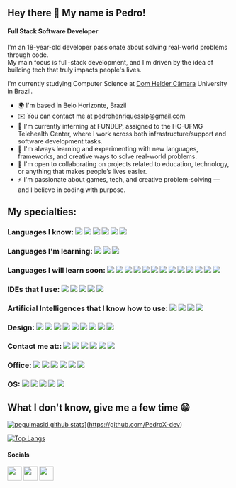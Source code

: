 ## Hey there 👋 My name is Pedro!

#### Full Stack Software Developer

I'm an 18-year-old developer passionate about solving real-world problems through code.  
My main focus is full-stack development, and I'm driven by the idea of building tech that truly impacts people's lives.

I'm currently studying Computer Science at [Dom Helder Câmara](https://domhelder.edu.br/) University in Brazil.

* 🌍  I'm based in Belo Horizonte, Brazil
* ✉️  You can contact me at [pedrohenriquesslp@gmail.com](mailto:pedrohenriquesslp@gmail.com)
* 🚀  I'm currently interning at FUNDEP, assigned to the HC-UFMG Telehealth Center, where I work across both infrastructure/support and software development tasks.
* 🧠  I'm always learning and experimenting with new languages, frameworks, and creative ways to solve real-world problems.  
* 🤝  I'm open to collaborating on projects related to education, technology, or anything that makes people’s lives easier.  
* ⚡  I'm passionate about games, tech, and creative problem-solving — and I believe in coding with purpose.


## My specialties:

### Languages I know: <img src="https://img.shields.io/badge/Java-323330?style=for-the-badge&logo=coffeescript&logoColor=F7DF1E"/> <img src="https://img.shields.io/badge/C%2B%2B-00599C?style=for-the-badge&logo=c%2B%2B&logoColor=white"/> <img src="https://img.shields.io/badge/Python-FFD43B?style=for-the-badge&logo=python&logoColor=blue"/> <img src="https://img.shields.io/badge/Numpy-777BB4?style=for-the-badge&logo=numpy&logoColor=white"/> <img src="https://img.shields.io/badge/Pandas-2C2D72?style=for-the-badge&logo=pandas&logoColor=white"/> <img src="https://img.shields.io/badge/Go-00ADD8?style=for-the-badge&logo=go&logoColor=white"/>

### Languages I'm learning: <img src="https://img.shields.io/badge/PHP-777BB4?style=for-the-badge&logo=php&logoColor=white"/> <img src="https://img.shields.io/badge/HTML5-E34F26?style=for-the-badge&logo=html5&logoColor=white"/> <img src="https://img.shields.io/badge/sql-777BB4?style=for-the-badge&logo=sql&logoColor=white"/>

### Languages I will learn soon: <img src="https://img.shields.io/badge/-00599C?style=for-the-badge&logo=c&logoColor=white"/> <img src="https://img.shields.io/badge/C%23-239120?style=for-the-badge&logo=csharp&logoColor=white"/> <img src="https://img.shields.io/badge/CSS3-1572B6?style=for-the-badge&logo=css3&logoColor=white"/> <img src="https://img.shields.io/badge/%3C/%3E%20htmx-3D72D7?style=for-the-badge&logo=mysl&logoColor=white"/> <img src="https://img.shields.io/badge/JavaScript-323330?style=for-the-badge&logo=javascript&logoColor=F7DF1E"/> <img src="https://img.shields.io/badge/Kotlin-B125EA?style=for-the-badge&logo=kotlin&logoColor=white"/> <img src="https://img.shields.io/badge/Lua-2C2D72?style=for-the-badge&logo=lua&logoColor=white"/> <img src="https://img.shields.io/badge/Perl-39457E?style=for-the-badge&logo=perl&logoColor=white"/> <img src="https://img.shields.io/badge/Ruby-CC342D?style=for-the-badge&logo=ruby&logoColor=white"/> <img src="https://img.shields.io/badge/Solidity-e6e6e6?style=for-the-badge&logo=solidity&logoColor=black"/> <img src="https://img.shields.io/badge/TypeScript-007ACC?style=for-the-badge&logo=typescript&logoColor=white"/> <img src="https://img.shields.io/badge/SQLite-007ACC?style=for-the-badge&logo=sqlite&logoColor=white"/> <img src="https://img.shields.io/badge/NoSQL-000000?style=for-the-badge&logo=&logoColor=white"/>

### IDEs that I use: <img src="https://img.shields.io/badge/IntelliJ_IDEA-000000.svg?style=for-the-badge&logo=intellij-idea&logoColor=white"/> <img src="https://img.shields.io/badge/PyCharm-000000.svg?&style=for-the-badge&logo=PyCharm&logoColor=white"/> <img src="https://img.shields.io/badge/Arduino_IDE-00979D?style=for-the-badge&logo=arduino&logoColor=white"/> <img src="https://img.shields.io/badge/VSCode-0078D4?style=for-the-badge&logo=visual%20studio%20code&logoColor=white"/> <img src="https://img.shields.io/badge/sublime_text-%23575757.svg?&style=for-the-badge&logo=sublime-text&logoColor=important"/>

### Artificial Intelligences that I know how to use: <img src="https://img.shields.io/badge/ChatGPT-74aa9c?style=for-the-badge&logo=openai&logoColor=white"/> <img src="https://img.shields.io/badge/Claude-D97757?style=for-the-badge&logo=claude&logoColor=white"/> <img src="https://img.shields.io/badge/Perplexity-1FB8CD?style=for-the-badge&logo=perplexity&logoColor=white"/> <img src="https://img.shields.io/badge/V0.dev-000000?style=for-the-badge&logo=v0&logoColor=white"/>

### Design:  <img src="https://img.shields.io/badge/Canva-%2300C4CC.svg?&style=for-the-badge&logo=Canva&logoColor=white"/> <img src="https://img.shields.io/badge/Adobe%20after%20affects-CF96FD?style=for-the-badge&logo=Adobe%20after%20effects&logoColor=393665"/> <img src="https://img.shields.io/badge/Adobe%20Creative%20Cloud-DA1F26?style=for-the-badge&logo=Adobe%20Creative%20Cloud&logoColor=white"/> <img src="https://img.shields.io/badge/Adobe%20Illustrator-FF9A00?style=for-the-badge&logo=adobe%20illustrator&logoColor=white"/> <img src="https://img.shields.io/badge/Adobe%20InDesign-FF3366?style=for-the-badge&logo=Adobe%20InDesign&logoColor=white"/> <img src="https://img.shields.io/badge/Adobe%20Lightroom-31A8FF?style=for-the-badge&logo=Adobe%20Lightroom&logoColor=white"/> <img src="https://img.shields.io/badge/Adobe%20Photoshop-31A8FF?style=for-the-badge&logo=Adobe%20Photoshop&logoColor=black"/> <img src="https://img.shields.io/badge/Adobe%20Premiere%20Pro-9999FF?style=for-the-badge&logo=Adobe%20Premiere%20Pro&logoColor=white"/> <img src="https://img.shields.io/badge/blender-%23F5792A.svg?style=for-the-badge&logo=blender&logoColor=white"/>

### Contact me at:: <img src="https://img.shields.io/badge/Microsoft_Teams-6264A7?style=for-the-badge&logo=microsoft-teams&logoColor=white"/> <img src="https://img.shields.io/badge/Google%20Meet-00897B?style=for-the-badge&logo=google-meet&logoColor=white"/> <img src="https://img.shields.io/badge/Discord-5865F2?style=for-the-badge&logo=discord&logoColor=white"/> <img src="https://img.shields.io/badge/TeamSpeak-2580C3?style=for-the-badge&logo=teamspeak&logoColor=white"/> <img src="https://img.shields.io/badge/Zoom-2D8CFF?style=for-the-badge&logo=zoom&logoColor=white"/> <img src="https://img.shields.io/badge/WhatsApp-25D366?style=for-the-badge&logo=whatsapp&logoColor=white"/>

### Office: <img src="https://img.shields.io/badge/Google%20Docs-4285F4?style=for-the-badge&logo=google-docs&logoColor=white"/> <img src="https://img.shields.io/badge/Google%20Sheets-34A853?style=for-the-badge&logo=google-sheets&logoColor=white"/> <img src="https://img.shields.io/badge/Google%20Slides-FBBC04?style=for-the-badge&logo=google-slides&logoColor=black"/> <img src="https://img.shields.io/badge/Microsoft_Excel-217346?style=for-the-badge&logo=microsoft-excel&logoColor=white"/> <img src="https://img.shields.io/badge/Microsoft_Word-2B579A?style=for-the-badge&logo=microsoft-word&logoColor=white"/> <img src="https://img.shields.io/badge/Microsoft_PowerPoint-B7472A?style=for-the-badge&logo=microsoft-powerpoint&logoColor=white"/> 

### OS: <img src="https://img.shields.io/badge/Windows-0078D6?style=for-the-badge&logo=windows&logoColor=white"/> <img src="https://img.shields.io/badge/Linux-FCC624?style=for-the-badge&logo=linux&logoColor=black"/> <img src="https://img.shields.io/badge/Android-3DDC84?style=for-the-badge&logo=android&logoColor=white"/> <img src="https://img.shields.io/badge/Linux_Mint-87CF3E?style=for-the-badge&logo=linux-mint&logoColor=white"/> <img src="https://img.shields.io/badge/iOS-000000?style=for-the-badge&logo=ios&logoColor=white"/>

## What I don't know, give me a few time 😁

[![peguimasid github stats](https://github-readme-stats.vercel.app/api?username=PedroX-dev&show_icons=true&title_color=fff&icon_color=37aaff&text_color=f8f8f2&bg_color=171c24&count_private=true)](https://github.com/PedroX-dev)](https://github.com/PedroX-dev)

[![Top Langs](https://github-readme-stats.vercel.app/api/top-langs/?username=PedroX-dev&layout=compact&title_color=fff&text_color=f8f8f2&hide=java&bg_color=171c24)](https://github.com/PedroX-dev)


#### Socials

<p align="left">
  <a href="https://discord.com/users/443041665192558600" target="_blank" rel="noreferrer"><img src="https://raw.githubusercontent.com/danielcranney/readme-generator/main/public/icons/socials/discord.svg" width="32" height="32" /></a>
  <a href="https://github.com/PedroX-dev" target="_blank" rel="noreferrer"><img src="https://raw.githubusercontent.com/danielcranney/readme-generator/main/public/icons/socials/github-dark.svg" width="32" height="32" /></a>
  <a href="https://www.linkedin.com/in/pedro-henrique-dos-santos-souza-link/" target="_blank" rel="noreferrer"><img src="https://raw.githubusercontent.com/danielcranney/readme-generator/main/public/icons/socials/linkedin.svg" width="32" height="32" /></a>
</p>
